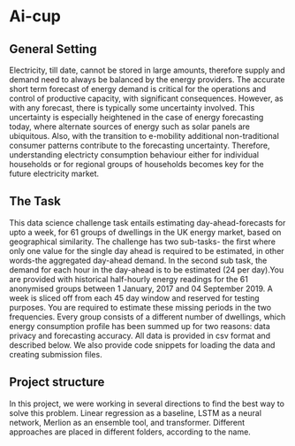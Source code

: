 # Ai-cup

## General Setting

Electricity, till date, cannot be stored in large amounts, therefore supply and demand need to always be balanced by the energy providers. The accurate short term forecast of energy demand is critical for the operations and control of productive capacity, with significant consequences. However, as with any forecast, there is typically some uncertainty involved. This uncertainty is especially heightened in the case of energy forecasting today, where alternate sources of energy such as solar panels are ubiquitous. Also, with the transition to e-mobility additional non-traditional consumer patterns contribute to the forecasting uncertainty. Therefore, understanding electricty consumption behaviour either for individual households or for regional groups of households becomes key for the future electricity market.

## The Task

This data science challenge task entails estimating day-ahead-forecasts for upto a week, for 61 groups of dwellings in the UK energy market, based on geographical similarity. The challenge has two sub-tasks- the first where only one value for the single day ahead is required to be estimated, in other words-the aggregated day-ahead demand. In the second sub task, the demand for each hour in the day-ahead is to be estimated (24 per day).You are provided with historical half-hourly energy readings for the 61 anonymised groups between 1 January, 2017 and 04 September 2019. A week is sliced off from each 45 day window and reserved for testing purposes. You are required to estimate these missing periods in the two frequencies. Every group consists of a different number of dwellings, which energy consumption profile has been summed up for two reasons: data privacy and forecasting accuracy. All data is provided in csv format and described below. We also provide code snippets for loading the data and creating submission files.

## Project structure 

In this project, we were working in several directions to find the best way to solve this problem. Linear regression as a baseline, LSTM as a neural network, Merlion as an ensemble tool, and transformer. Different approaches are placed in different folders, according to the name.

